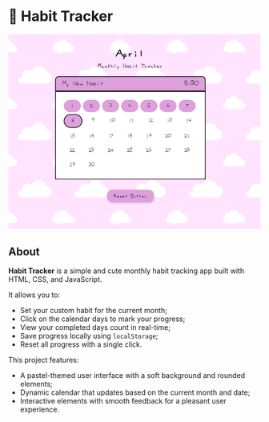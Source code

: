 # 🌸 Habit Tracker

![Habit Tracker Screenshot](static/assets/screenshot.png)

## About

**Habit Tracker** is a simple and cute monthly habit tracking app built with HTML, CSS, and JavaScript.

It allows you to:
- Set your custom habit for the current month;
- Click on the calendar days to mark your progress;
- View your completed days count in real-time;
- Save progress locally using `localStorage`;
- Reset all progress with a single click.

This project features:
- A pastel-themed user interface with a soft background and rounded elements;
- Dynamic calendar that updates based on the current month and date;
- Interactive elements with smooth feedback for a pleasant user experience.
